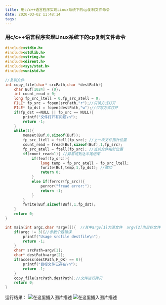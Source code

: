 ```yaml
---
title: 用c/c++语言程序实现Linux系统下的cp复制文件命令
date: 2020-03-02 11:48:14
tags:
---
```

### 用c/c++语言程序实现Linux系统下的cp复制文件命令
```c
#include<stdio.h>
#include<stdlib.h>
#include<string.h>
#include<dirent.h>
#include<sys/stat.h>
#include<unistd.h>
 
//复制文件
int copy_file(char* srcPath,char *destPath){
	char Buf[1024] = {0};
	int count_read = 0;
	long fp_src_ltell = 0,fp_src_atell = 0;
	FILE* fp_src = fopen(srcPath,"r");//只读方式打开
	FILE* fp_dst = fopen(destPath,"w");//只写方式打开
	if(fp_dst ==NULL || fp_src == NULL){
		printf("文件打开有问题\n");
		return -1;
	}
	while(1){
		memset(Buf,0,sizeof(Buf));
		fp_src_ltell = ftell(fp_src); //上一次文件指针位置
		count_read = fread(Buf,sizeof(Buf),1,fp_src);
		fp_src_atell = ftell(fp_src); //当前文件指针位置
		if(count_read<1){ //异常或到达末尾结束
			if(feof(fp_src)){
				long temp = fp_src_atell - fp_src_ltell;
				fwrite(Buf,temp,1,fp_dst); //成功
				return 0;
			}
			else if(ferror(fp_src)){
				perror("fread error:");
				return -1;
			}
		}
		fwrite(Buf,sizeof(Buf),1,fp_dst);
	}
	return 0;
}

int main(int argc,char *argv[]){  //其中argv[1]为源文件  argv[2]为目标文件
	if(argc != 3){//参数个数错误
		printf("Usage srcfile destfile\n");
		return -1;
	}
	char* srcPath=argv[1];
	char* destPath=argv[2];
	if(access(destPath,F_OK) == 0){
		printf("目标文件已存在\n");
		return -1;
	}
	copy_file(srcPath,destPath);//文件进行拷贝
	return 0;
}
```
运行结果：
![在这里插入图片描述](https://img-blog.csdnimg.cn/20200302114646386.png?x-oss-process=image/watermark,type_ZmFuZ3poZW5naGVpdGk,shadow_10,text_aHR0cHM6Ly9ibG9nLmNzZG4ubmV0L3FxXzQzNjUwOTc5,size_16,color_FFFFFF,t_70)
![在这里插入图片描述](https://img-blog.csdnimg.cn/20200302114656926.png?x-oss-process=image/watermark,type_ZmFuZ3poZW5naGVpdGk,shadow_10,text_aHR0cHM6Ly9ibG9nLmNzZG4ubmV0L3FxXzQzNjUwOTc5,size_16,color_FFFFFF,t_70)